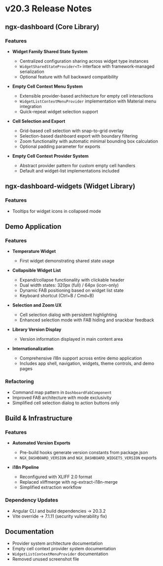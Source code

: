 # v20.3 Release Notes

## ngx-dashboard (Core Library)

### Features

- **Widget Family Shared State System**

  - Centralized configuration sharing across widget type instances
  - `WidgetSharedStateProvider<T>` interface with framework-managed serialization
  - Optional feature with full backward compatibility

- **Empty Cell Context Menu System**

  - Extensible provider-based architecture for empty cell interactions
  - `WidgetListContextMenuProvider` implementation with Material menu integration
  - Quick-repeat widget selection support

- **Cell Selection and Export**

  - Grid-based cell selection with snap-to-grid overlay
  - Selection-based dashboard export with boundary filtering
  - Zoom functionality with automatic minimal bounding box calculation
  - Optional padding parameter for exports

- **Empty Cell Context Provider System**
  - Abstract provider pattern for custom empty cell handlers
  - Default and widget-list implementations included

## ngx-dashboard-widgets (Widget Library)

### Features

- Tooltips for widget icons in collapsed mode

## Demo Application

### Features

- **Temperature Widget**

  - First widget demonstrating shared state usage

- **Collapsible Widget List**

  - Expand/collapse functionality with clickable header
  - Dual width states: 320px (full) / 64px (icon-only)
  - Dynamic FAB positioning based on widget list state
  - Keyboard shortcut (Ctrl+B / Cmd+B)

- **Selection and Zoom UX**

  - Cell selection dialog with persistent highlighting
  - Enhanced selection mode with FAB hiding and snackbar feedback

- **Library Version Display**

  - Version information displayed in main content area

- **Internationalization**
  - Comprehensive i18n support across entire demo application
  - Includes app shell, navigation, widgets, theme controls, and demo pages

### Refactoring

- Command map pattern in `DashboardFabComponent`
- Improved FAB architecture with mode exclusivity
- Simplified cell selection dialog to action buttons only

## Build & Infrastructure

### Features

- **Automated Version Exports**

  - Pre-build hooks generate version constants from package.json
  - `NGX_DASHBOARD_VERSION` and `NGX_DASHBOARD_WIDGETS_VERSION` exports

- **i18n Pipeline**
  - Reconfigured with XLIFF 2.0 format
  - Replaced xliffmerge with ng-extract-i18n-merge
  - Simplified extraction workflow

### Dependency Updates

- Angular CLI and build dependencies → 20.3.2
- Vite override → 7.1.11 (security vulnerability fix)

## Documentation

- Provider system architecture documentation
- Empty cell context provider system documentation
- `WidgetListContextMenuProvider` documentation
- Removed unused screenshot file
